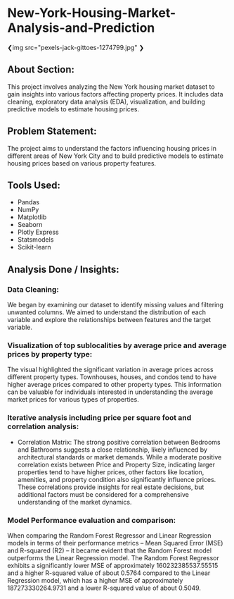 # New-York-Housing-Market-Analysis-and-Prediction
❮img src="pexels-jack-gittoes-1274799.jpg" ❯

## About Section:
This project involves analyzing the New York housing market dataset to gain insights into various factors affecting property prices. It includes data cleaning, exploratory data analysis (EDA), visualization, and building predictive models to estimate housing prices.

## Problem Statement:
The project aims to understand the factors influencing housing prices in different areas of New York City and to build predictive models to estimate housing prices based on various property features.

## Tools Used:
- Pandas
- NumPy
- Matplotlib
- Seaborn
- Plotly Express
- Statsmodels
- Scikit-learn

## Analysis Done / Insights:

### Data Cleaning:
We began by examining our dataset to identify missing values and filtering unwanted columns. We aimed to understand the distribution of each variable and explore the relationships between features and the target variable.

### Visualization of top sublocalities by average price and average prices by property type:
The visual highlighted the significant variation in average prices across different property types. Townhouses, houses, and condos tend to have higher average prices compared to other property types. This information can be valuable for individuals interested in understanding the average market prices for various types of properties.

### Iterative analysis including price per square foot and correlation analysis:
- Correlation Matrix:
  The strong positive correlation between Bedrooms and Bathrooms suggests a close relationship, likely influenced by architectural standards or market demands. While a moderate positive correlation exists between Price and Property Size, indicating larger properties tend to have higher prices, other factors like location, amenities, and property condition also significantly influence prices. These correlations provide insights for real estate decisions, but additional factors must be considered for a comprehensive understanding of the market dynamics.

### Model Performance evaluation and comparison:
When comparing the Random Forest Regressor and Linear Regression models in terms of their performance metrics – Mean Squared Error (MSE) and R-squared (R2) – it became evident that the Random Forest model outperforms the Linear Regression model.
The Random Forest Regressor exhibits a significantly lower MSE of approximately 160232385537.55515 and a higher R-squared value of about 0.5764 compared to the Linear Regression model, which has a higher MSE of approximately 187273330264.9731 and a lower R-squared value of about 0.5049.
